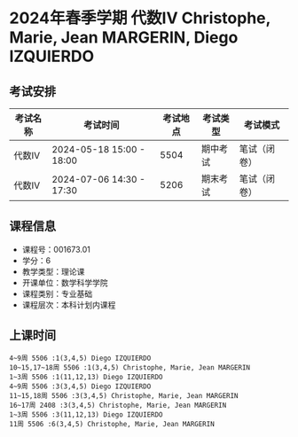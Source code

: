 # 2024年春季学期 代数IV Christophe, Marie, Jean MARGERIN, Diego IZQUIERDO




## 考试安排

| 考试名称 | 考试时间 | 考试地点 | 考试类型 | 考试模式 |
| -------- | -------- | -------- | -------- | -------- |
| 代数IV | 2024-05-18 15:00 - 18:00 | 5504 | 期中考试 | 笔试（闭卷） |
| 代数IV | 2024-07-06 14:30 - 17:30 | 5206 | 期末考试 | 笔试（闭卷） |





## 课程信息

- 课程号：001673.01
- 学分：6
- 教学类型：理论课
- 开课单位：数学科学学院
- 课程类别：专业基础
- 课程层次：本科计划内课程

## 上课时间

```
4~9周 5506 :1(3,4,5) Diego IZQUIERDO
10~15,17~18周 5506 :1(3,4,5) Christophe, Marie, Jean MARGERIN
1~3周 5506 :1(11,12,13) Diego IZQUIERDO
4~9周 5506 :3(3,4,5) Diego IZQUIERDO
11~15,18周 5506 :3(3,4,5) Christophe, Marie, Jean MARGERIN
16~17周 2408 :3(3,4,5) Christophe, Marie, Jean MARGERIN
1~3周 5506 :3(11,12,13) Diego IZQUIERDO
11周 5506 :6(3,4,5) Christophe, Marie, Jean MARGERIN
```

